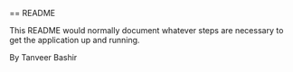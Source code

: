 == README

This README would normally document whatever steps are necessary to get the
application up and running.

By Tanveer Bashir

